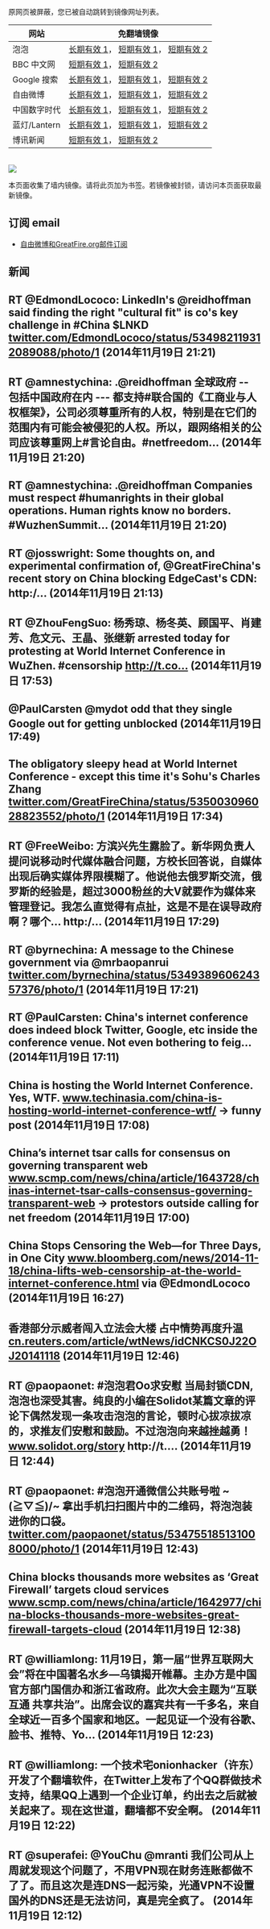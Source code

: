 <p>原网页被屏蔽，您已被自动跳转到镜像网址列表。</p>
<table>
    <thead>
        <tr>
            <th>网站</th>
            <th>免翻墙镜像</th>
        </tr>
    </thead>
    <tbody>    
        <tr>
            <td>泡泡</td>
            <td>            
                <a href="http://a984.da1.akamai.net/f/1/1/1/dci.download.akamai.com/35985/159415/1/p/" target="jx1">长期有效 1</a>，            
                <a href="https://paopao3.azurewebsites.net" target="jx2">短期有效 1</a>，            
                <a href="https://d19ysv8o6fv16v.cloudfront.net" target="jx3">短期有效 2</a>
            </td>
        </tr>    
        <tr>
            <td>BBC 中文网</td>
            <td>            
                <a href="https://bbc1.azurewebsites.net" target="jx4">短期有效 1</a>，            
                <a href="https://d1zf37pb2kxnxf.cloudfront.net" target="jx5">短期有效 2</a>
            </td>
        </tr>    
        <tr>
            <td>Google 搜索</td>
            <td>            
                <a href="http://a978.g1.akamai.net/f/1/1/1/dci.download.akamai.com/35985/159415/1/g/" target="jx6">长期有效 1</a>，            
                <a href="https://865ba.azurewebsites.net" target="jx7">短期有效 1</a>，            
                <a href="https://d3vv89cvqbrqlq.cloudfront.net" target="jx8">短期有效 2</a>
            </td>
        </tr>    
        <tr>
            <td>自由微博</td>
            <td>            
                <a href="http://e3191.dscc.akamaiedge.net/f/1/1/1/dci.download.akamai.com/35985/159415/1/f/" target="jx9">长期有效 1</a>，            
                <a href="https://fw6.azurewebsites.net" target="jx10">短期有效 1</a>，            
                <a href="https://d2fstso2jh4dhr.cloudfront.net" target="jx11">短期有效 2</a>
            </td>
        </tr>    
        <tr>
            <td>中国数字时代</td>
            <td>            
                <a href="http://a978.g1.akamai.net/f/1/1/1/dci.download.akamai.com/35985/159415/1/c/" target="jx12">长期有效 1</a>，            
                <a href="https://39bf.azurewebsites.net" target="jx13">短期有效 1</a>，            
                <a href="https://dazdu2iuzl72b.cloudfront.net" target="jx14">短期有效 2</a>
            </td>
        </tr>    
        <tr>
            <td>蓝灯/Lantern</td>
            <td>            
                <a href="http://e2546.g.akamaiedge.net/f/1/1/1/dci.download.akamai.com/35985/159415/1/l/" target="jx15">长期有效 1</a>，            
                <a href="https://lantern1.azurewebsites.net" target="jx16">短期有效 1</a>，            
                <a href="https://dx1djqjpnvurw.cloudfront.net" target="jx17">短期有效 2</a>
            </td>
        </tr>    
        <tr>
            <td>博讯新闻</td>
            <td>            
                <a href="https://boxun2.azurewebsites.net" target="jx18">短期有效 1</a>，            
                <a href="https://d3588w5hqzcepn.cloudfront.net" target="jx19">短期有效 2</a>
            </td>
        </tr>
    </tbody>
</table>
<br/>
<img src="https://raw.githubusercontent.com/greatfire/z/master/logos.gif" />

本页面收集了墙内镜像。请将此页加为书签。若镜像被封锁，请访问本页面获取最新镜像。

## 订阅 email
* <a href="https://b.us7.list-manage.com/subscribe?u=854fca58782082e0cbdf204a0&id=c78949b93c">自由微博和GreatFire.org邮件订阅</a>
    
## 新闻
RT @EdmondLococo: LinkedIn's @reidhoffman said finding the right "cultural fit" is co's key challenge in #China $LNKD <a href="https://twitter.com/EdmondLococo/status/534982119312089088/photo/1" target="_BLANK">twitter.com/EdmondLococo/status/534982119312089088/photo/1</a> (2014年11月19日 21:21)
 ---
RT @amnestychina: .@reidhoffman 全球政府 -- 包括中国政府在内 --- 都支持#联合国的《工商业与人权框架》，公司必须尊重所有的人权，特别是在它们的范围内有可能会被侵犯的人权。所以，跟网络相关的公司应该尊重网上#言论自由。#netfreedom… (2014年11月19日 21:20)
 ---
RT @amnestychina: .@reidhoffman Companies must respect #humanrights in their global operations. Human rights know no borders. #WuzhenSummit… (2014年11月19日 21:20)
 ---
RT @josswright: Some thoughts on, and experimental confirmation of, @GreatFireChina's recent story on China blocking EdgeCast's CDN: http:/… (2014年11月19日 21:13)
 ---
RT @ZhouFengSuo: 杨秀琼、杨冬英、顾国平、肖建芳、危文元、王晶、张继新 arrested today for protesting at World Internet Conference in WuZhen.
#censorship 
 http://t.co… (2014年11月19日 17:53)
 ---
@PaulCarsten @mydot odd that they single Google out for getting unblocked (2014年11月19日 17:49)
 ---
The obligatory sleepy head at World Internet Conference - except this time it's Sohu's Charles Zhang <a href="https://twitter.com/GreatFireChina/status/535003096028823552/photo/1" target="_BLANK">twitter.com/GreatFireChina/status/535003096028823552/photo/1</a> (2014年11月19日 17:34)
 ---
RT @FreeWeibo: 方滨兴先生露脸了。新华网负责人提问说移动时代媒体融合问题，方校长回答说，自媒体出现后确实媒体界限模糊了。他说他去俄罗斯交流，俄罗斯的经验是，超过3000粉丝的大V就要作为媒体来管理登记。我怎么直觉得有点扯，这是不是在误导政府啊？哪个… http:/… (2014年11月19日 17:29)
 ---
RT @byrnechina: A message to the Chinese government via @mrbaopanrui <a href="https://twitter.com/byrnechina/status/534938960624357376/photo/1" target="_BLANK">twitter.com/byrnechina/status/534938960624357376/photo/1</a> (2014年11月19日 17:21)
 ---
RT @PaulCarsten: China's internet conference does indeed block Twitter, Google, etc inside the conference venue. Not even bothering to feig… (2014年11月19日 17:11)
 ---
China is hosting the World Internet Conference. Yes, WTF. <a href="https://www.techinasia.com/china-is-hosting-world-internet-conference-wtf/" target="_BLANK">www.techinasia.com/china-is-hosting-world-internet-conference-wtf/</a> -&gt; funny post (2014年11月19日 17:08)
 ---
China’s internet tsar calls for consensus on governing transparent web <a href="http://www.scmp.com/news/china/article/1643728/chinas-internet-tsar-calls-consensus-governing-transparent-web" target="_BLANK">www.scmp.com/news/china/article/1643728/chinas-internet-tsar-calls-consensus-governing-transparent-web</a> -&gt; protestors outside calling for net freedom (2014年11月19日 17:00)
 ---
China Stops Censoring the Web—for Three Days, in One City <a href="http://www.bloomberg.com/news/2014-11-18/china-lifts-web-censorship-at-the-world-internet-conference.html" target="_BLANK">www.bloomberg.com/news/2014-11-18/china-lifts-web-censorship-at-the-world-internet-conference.html</a> via @EdmondLococo (2014年11月19日 16:27)
 ---
香港部分示威者闯入立法会大楼 占中情势再度升温 <a href="http://cn.reuters.com/article/wtNews/idCNKCS0J22OJ20141118" target="_BLANK">cn.reuters.com/article/wtNews/idCNKCS0J22OJ20141118</a> (2014年11月19日 12:46)
 ---
RT @paopaonet: #泡泡君Oo求安慰 当局封锁CDN, 泡泡也深受其害。纯良的小编在Solidot某篇文章的评论下偶然发现一条攻击泡泡的言论，顿时心拔凉拔凉的，求推友们安慰和鼓励。不过泡泡向来越挫越勇！<a href="http://www.solidot.org/story?threshold=0&mode=nested&sid=41926" target="_BLANK">www.solidot.org/story</a> http://t.… (2014年11月19日 12:44)
 ---
RT @paopaonet: #泡泡开通微信公共账号啦 ~\(≧▽≦)/~ 拿出手机扫扫图片中的二维码，将泡泡装进你的口袋。 <a href="https://twitter.com/paopaonet/status/534755185131008000/photo/1" target="_BLANK">twitter.com/paopaonet/status/534755185131008000/photo/1</a> (2014年11月19日 12:43)
 ---
China blocks thousands more websites as ‘Great Firewall’ targets cloud services <a href="http://www.scmp.com/news/china/article/1642977/china-blocks-thousands-more-websites-great-firewall-targets-cloud" target="_BLANK">www.scmp.com/news/china/article/1642977/china-blocks-thousands-more-websites-great-firewall-targets-cloud</a> (2014年11月19日 12:38)
 ---
RT @williamlong: 11月19日，第一届“世界互联网大会”将在中国著名水乡—乌镇揭开帷幕。主办方是中国官方部门国信办和浙江省政府。此次大会主题为“互联互通 共享共治”。出席会议的嘉宾共有一千多名，来自全球近一百多个国家和地区。一起见证一个没有谷歌、脸书、推特、Yo… (2014年11月19日 12:23)
 ---
RT @williamlong: 一个技术宅onionhacker（许东）开发了个翻墙软件，在Twitter上发布了个QQ群做技术支持，结果QQ上遇到一个企业订单，约出去之后就被关起来了。现在这世道，翻墙都不安全啊。 (2014年11月19日 12:22)
 ---
RT @superafei: @YouChu @mranti 我们公司从上周就发现这个问题了，不用VPN现在财务连账都做不了了。而且这次是连DNS一起污染，光通VPN不设置国外的DNS还是无法访问，真是完全疯了。 (2014年11月19日 12:12)
 ---
